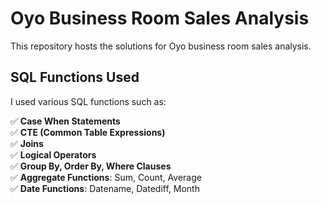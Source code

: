 
# Oyo Business Room Sales Analysis

This repository hosts the solutions for Oyo business room sales analysis.

## SQL Functions Used

I used various SQL functions such as:

✅ **Case When Statements**  
✅ **CTE (Common Table Expressions)**  
✅ **Joins**  
✅ **Logical Operators**  
✅ **Group By, Order By, Where Clauses**  
✅ **Aggregate Functions**: Sum, Count, Average  
✅ **Date Functions**: Datename, Datediff, Month

